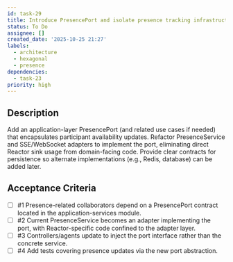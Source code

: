 ```yaml
---
id: task-29
title: Introduce PresencePort and isolate presence tracking infrastructure
status: To Do
assignee: []
created_date: '2025-10-25 21:27'
labels:
  - architecture
  - hexagonal
  - presence
dependencies:
  - task-23
priority: high
---
```


## Description

<!-- SECTION:DESCRIPTION:BEGIN -->
Add an application-layer PresencePort (and related use cases if needed) that encapsulates participant availability updates. Refactor PresenceService and SSE/WebSocket adapters to implement the port, eliminating direct Reactor sink usage from domain-facing code. Provide clear contracts for persistence so alternate implementations (e.g., Redis, database) can be added later.
<!-- SECTION:DESCRIPTION:END -->

## Acceptance Criteria
<!-- AC:BEGIN -->
- [ ] #1 Presence-related collaborators depend on a PresencePort contract located in the application-services module.
- [ ] #2 Current PresenceService becomes an adapter implementing the port, with Reactor-specific code confined to the adapter layer.
- [ ] #3 Controllers/agents update to inject the port interface rather than the concrete service.
- [ ] #4 Add tests covering presence updates via the new port abstraction.
<!-- AC:END -->
